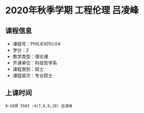 # 2020年秋季学期 工程伦理 吕凌峰






## 课程信息

- 课程号：PHIL6301U.04
- 学分：2
- 教学类型：理论课
- 开课单位：科技哲学系
- 课程类别：硕士
- 课程层次：专业硕士

## 上课时间

```
9~18周 5503 :4(7,8,9,10) 吕凌峰
```

